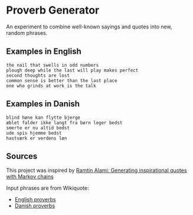# Proverb Generator

An experiment to combine well-known sayings and quotes into new, random phrases.

## Examples in English

```
the nail that swells in odd numbers
plough deep while the last will play makes perfect
second thoughts are lost
common sense is better than the last place
one who grinds at work is the talk
```

## Examples in Danish

```
blind høne kan flytte bjerge
æblet falder ikke langt fra børn leger bedst
smerte er nu altid bedst
ude spis hjemme bedst
hastværk er verdens løn
```

## Sources

This project was inspired by [Ramtin Alami: Generating inspirational quotes with Markov chains](http://www.ramtin.xyz/post/4)

Input phrases are from Wikiquote:

* [English proverbs](https://en.wikiquote.org/wiki/English_proverbs)
* [Danish proverbs](https://da.wikiquote.org/wiki/Danske_ordsprog)
